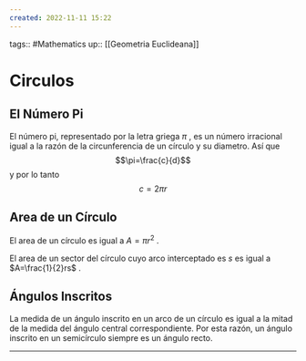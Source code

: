 ```yaml
---
created: 2022-11-11 15:22
---
```

tags:: #Mathematics 
up:: [[Geometria Euclideana]]
# Circulos
## El Número Pi
El número pi, representado por la letra griega $\pi$ , es un número irracional igual a la razón de la circunferencia de un círculo y su diametro. Así que $$\pi=\frac{c}{d}$$ y por lo tanto $$
c=2\pi r
$$
## Area de un Círculo
El area de un círculo es igual a $A=\pi r^{2}$ .

El area de un sector del círculo cuyo arco interceptado es $s$ es igual a $A=\frac{1}{2}rs$ .

## Ángulos Inscritos
La medida de un ángulo inscrito en un arco de un círculo es igual a la mitad de la medida del ángulo central correspondiente. Por esta razón, un ángulo inscrito en un semicírculo siempre es un ángulo recto.
___
